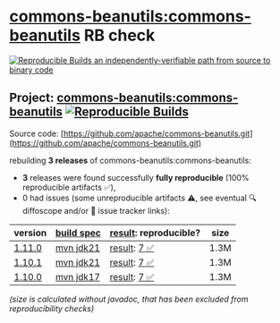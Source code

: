 [commons-beanutils:commons-beanutils](https://central.sonatype.com/artifact/commons-beanutils/commons-beanutils/versions) RB check
=======

[![Reproducible Builds](https://reproducible-builds.org/images/logos/rb.svg) an independently-verifiable path from source to binary code](https://reproducible-builds.org/)

## Project: [commons-beanutils:commons-beanutils](https://central.sonatype.com/artifact/commons-beanutils/commons-beanutils/versions) [![Reproducible Builds](https://img.shields.io/endpoint?url=https://raw.githubusercontent.com/jvm-repo-rebuild/reproducible-central/master/content/org/apache/commons/commons-beanutils/badge.json)](https://github.com/jvm-repo-rebuild/reproducible-central/blob/master/content/org/apache/commons/commons-beanutils/README.md)

Source code: [https://github.com/apache/commons-beanutils.git](https://github.com/apache/commons-beanutils.git)

rebuilding **3 releases** of commons-beanutils:commons-beanutils:
- **3** releases were found successfully **fully reproducible** (100% reproducible artifacts :white_check_mark:),
- 0 had issues (some unreproducible artifacts :warning:, see eventual :mag: diffoscope and/or :memo: issue tracker links):

| version | [build spec](/BUILDSPEC.md) | [result](https://reproducible-builds.org/docs/jvm/): reproducible? | size |
| -- | --------- | ------ | -- |
| [1.11.0](https://central.sonatype.com/artifact/commons-beanutils/commons-beanutils/1.11.0/pom) | [mvn jdk21](commons-beanutils-1.11.0.buildspec) | [result](commons-beanutils-1.11.0.buildinfo): [7 :white_check_mark: ](commons-beanutils-1.11.0.buildcompare) | 1.3M |
| [1.10.1](https://central.sonatype.com/artifact/commons-beanutils/commons-beanutils/1.10.1/pom) | [mvn jdk21](commons-beanutils-1.10.1.buildspec) | [result](commons-beanutils-1.10.1.buildinfo): [7 :white_check_mark: ](commons-beanutils-1.10.1.buildcompare) | 1.3M |
| [1.10.0](https://central.sonatype.com/artifact/commons-beanutils/commons-beanutils/1.10.0/pom) | [mvn jdk17](commons-beanutils-1.10.0.buildspec) | [result](commons-beanutils-1.10.0.buildinfo): [7 :white_check_mark: ](commons-beanutils-1.10.0.buildcompare) | 1.3M |

<i>(size is calculated without javadoc, that has been excluded from reproducibility checks)</i>
